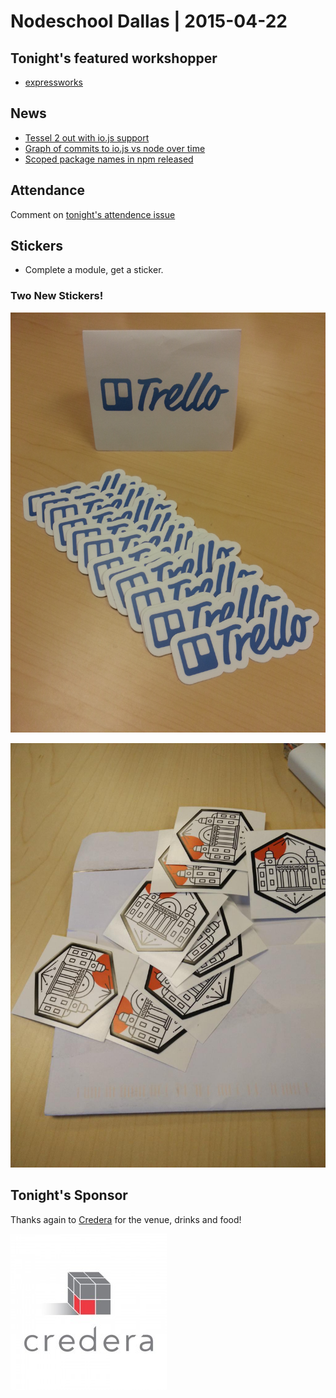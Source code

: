 # Nodeschool Dallas | 2015-04-22

## Tonight's featured workshopper

- [expressworks](https://github.com/azat-co/expressworks)

## News

- [Tessel 2 out with io.js support](https://tessel.io/blog/112888410737/moving-faster-with-io-js)
- [Graph of commits to io.js vs node over time](https://twitter.com/joemccann/status/582541162390622210)
- [Scoped package names in npm released](http://blog.npmjs.org/post/116936804365/solving-npms-hard-problem-naming-packages)

## Attendance

Comment on [tonight's attendence issue](https://github.com/nodeschool/dallas/issues/47)

## Stickers

- Complete a module, get a sticker.

### Two New Stickers!

![Trello](images/trello-stickers.jpg)

![Osaka Nodeschool](images/osaka-stickers.jpg)

## Tonight's Sponsor

Thanks again to [Credera](http://www.credera.com) for the venue, drinks and food!

![Credera Logo](images/credera-logo.jpg)
